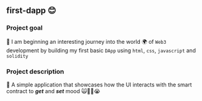 ## first-dapp 😊

### Project goal
🔰 I am beginning an interesting journey into the world 🌍 of `Web3` development by building my first basic `DApp` using `html`, `css`, `javascript` and `solidity`

### Project description
🚀 A simple application that showcases how the UI interacts with the smart contract to **_get_** and **_set_** mood 🙀😬👿😭
